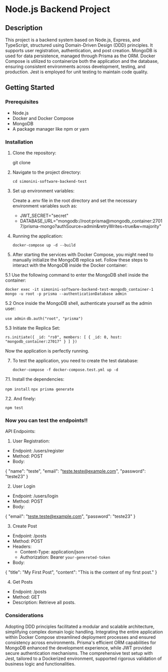 # Node.js Backend Project

## Description

This project is a backend system based on Node.js, Express, and TypeScript, structured using Domain-Driven Design (DDD) principles. It supports user registration, authentication, and post creation. MongoDB is used for data persistence, managed through Prisma as the ORM. Docker Compose is utilized to containerize both the application and the database, ensuring consistent environments across development, testing, and production. Jest is employed for unit testing to maintain code quality.

## Getting Started

### Prerequisites

- Node.js
- Docker and Docker Compose
- MongoDB
- A package manager like npm or yarn

### Installation

1. Clone the repository:

   git clone <repository-url>

2. Navigate to the project directory:

   `cd simonini-software-backend-test`

3. Set up environment variables:

   Create a .env file in the root directory and set the necessary environment variables such as:

   - JWT_SECRET="secret"
   - DATABASE_URL="mongodb://root:prisma@mongodb_container:27017/prisma-mongo?authSource=admin&retryWrites=true&w=majority"
  
4. Running the application:

   `docker-compose up -d --build`

5. After starting the services with Docker Compose, you might need to manually initialize the MongoDB replica set. Follow these steps to interact with the MongoDB inside the Docker container:

5.1 Use the following command to enter the MongoDB shell inside the container:

  `docker exec -it simonini-software-backend-test-mongodb_container-1 mongo -u root -p prisma --authenticationDatabase admin`
  
5.2 Once inside the MongoDB shell, authenticate yourself as the admin user:

   `use admin`
   `db.auth("root", "prisma")`

5.3 Initiate the Replica Set:

`rs.initiate({
  _id: "rs0",
  members: [
    { _id: 0, host: "mongodb_container:27017" }
  ]
})`

Now the application is perfectly running.

7. To test the application, you need to create the test database:

   `docker-compose -f docker-compose.test.yml up -d`

7.1. Install the dependencies:

   `npm install`
   `npx prisma generate`
   
7.2. And finely:

   `npm test`

### Now you can test the endpoints!!

API Endpoints:

1.  User Registration:

- Endpoint: /users/register
- Method: POST
- Body:

{
"name": "teste",
"email": "teste.teste@example.com",
"password": "teste23"
}

2. User Login

- Endpoint: /users/login
- Method: POST
- Body:

{
"email": "teste.teste@example.com",
"password": "teste23"
}

3. Create Post

- Endpoint: /posts
- Method: POST
- Headers:
  - Content-Type: application/json
  - Authorization: Bearer `your-genereted-token`
- Body:

{
"title": "My First Post",
"content": "This is the content of my first post."
}

4. Get Posts

- Endpoint: /posts
- Method: GET
- Description: Retrieve all posts.

### Considerations

Adopting DDD principles facilitated a modular and scalable architecture, simplifying complex domain logic handling. Integrating the entire application within Docker Compose streamlined deployment processes and ensured consistency across environments. Prisma's efficient ORM capabilities for MongoDB enhanced the development experience, while JWT provided secure authentication mechanisms. The comprehensive test setup with Jest, tailored to a Dockerized environment, supported rigorous validation of business logic and functionalities.
